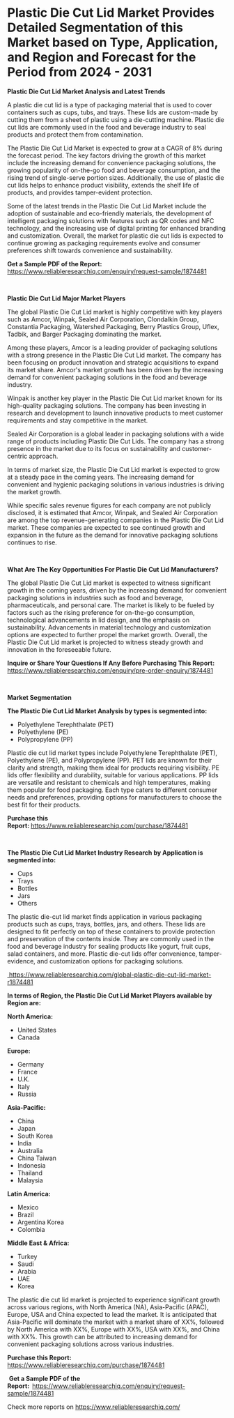 <p><h1>Plastic Die Cut Lid Market Provides Detailed Segmentation of this Market based on Type, Application, and Region and Forecast for the Period from 2024 - 2031</h1></p><p><strong>Plastic Die Cut Lid Market Analysis and Latest Trends</strong></p>
<p><p>A plastic die cut lid is a type of packaging material that is used to cover containers such as cups, tubs, and trays. These lids are custom-made by cutting them from a sheet of plastic using a die-cutting machine. Plastic die cut lids are commonly used in the food and beverage industry to seal products and protect them from contamination.</p><p>The Plastic Die Cut Lid Market is expected to grow at a CAGR of 8% during the forecast period. The key factors driving the growth of this market include the increasing demand for convenience packaging solutions, the growing popularity of on-the-go food and beverage consumption, and the rising trend of single-serve portion sizes. Additionally, the use of plastic die cut lids helps to enhance product visibility, extends the shelf life of products, and provides tamper-evident protection.</p><p>Some of the latest trends in the Plastic Die Cut Lid Market include the adoption of sustainable and eco-friendly materials, the development of intelligent packaging solutions with features such as QR codes and NFC technology, and the increasing use of digital printing for enhanced branding and customization. Overall, the market for plastic die cut lids is expected to continue growing as packaging requirements evolve and consumer preferences shift towards convenience and sustainability.</p></p>
<p><strong>Get a Sample PDF of the Report:&nbsp;</strong> <a href="https://www.reliableresearchiq.com/enquiry/request-sample/1874481">https://www.reliableresearchiq.com/enquiry/request-sample/1874481</a></p>
<p>&nbsp;</p>
<p><strong>Plastic Die Cut Lid Major Market Players</strong></p>
<p><p>The global Plastic Die Cut Lid market is highly competitive with key players such as Amcor, Winpak, Sealed Air Corporation, Clondalkin Group, Constantia Packaging, Watershed Packaging, Berry Plastics Group, Uflex, Tadbik, and Barger Packaging dominating the market.</p><p>Among these players, Amcor is a leading provider of packaging solutions with a strong presence in the Plastic Die Cut Lid market. The company has been focusing on product innovation and strategic acquisitions to expand its market share. Amcor's market growth has been driven by the increasing demand for convenient packaging solutions in the food and beverage industry.</p><p>Winpak is another key player in the Plastic Die Cut Lid market known for its high-quality packaging solutions. The company has been investing in research and development to launch innovative products to meet customer requirements and stay competitive in the market.</p><p>Sealed Air Corporation is a global leader in packaging solutions with a wide range of products including Plastic Die Cut Lids. The company has a strong presence in the market due to its focus on sustainability and customer-centric approach.</p><p>In terms of market size, the Plastic Die Cut Lid market is expected to grow at a steady pace in the coming years. The increasing demand for convenient and hygienic packaging solutions in various industries is driving the market growth.</p><p>While specific sales revenue figures for each company are not publicly disclosed, it is estimated that Amcor, Winpak, and Sealed Air Corporation are among the top revenue-generating companies in the Plastic Die Cut Lid market. These companies are expected to see continued growth and expansion in the future as the demand for innovative packaging solutions continues to rise.</p></p>
<p>&nbsp;</p>
<p><strong>What Are The Key Opportunities For Plastic Die Cut Lid Manufacturers?</strong></p>
<p><p>The global Plastic Die Cut Lid market is expected to witness significant growth in the coming years, driven by the increasing demand for convenient packaging solutions in industries such as food and beverage, pharmaceuticals, and personal care. The market is likely to be fueled by factors such as the rising preference for on-the-go consumption, technological advancements in lid design, and the emphasis on sustainability. Advancements in material technology and customization options are expected to further propel the market growth. Overall, the Plastic Die Cut Lid market is projected to witness steady growth and innovation in the foreseeable future.</p></p>
<p><strong>Inquire or Share Your Questions If Any Before Purchasing This Report:</strong> <a href="https://www.reliableresearchiq.com/enquiry/pre-order-enquiry/1874481">https://www.reliableresearchiq.com/enquiry/pre-order-enquiry/1874481</a></p>
<p>&nbsp;</p>
<p><strong>Market Segmentation</strong></p>
<p><strong>The Plastic Die Cut Lid Market Analysis by types is segmented into:</strong></p>
<p><ul><li>Polyethylene Terephthalate (PET)</li><li>Polyethylene (PE)</li><li>Polypropylene (PP)</li></ul></p>
<p><p>Plastic die cut lid market types include Polyethylene Terephthalate (PET), Polyethylene (PE), and Polypropylene (PP). PET lids are known for their clarity and strength, making them ideal for products requiring visibility. PE lids offer flexibility and durability, suitable for various applications. PP lids are versatile and resistant to chemicals and high temperatures, making them popular for food packaging. Each type caters to different consumer needs and preferences, providing options for manufacturers to choose the best fit for their products.</p></p>
<p><strong>Purchase this Report:&nbsp;</strong><a href="https://www.reliableresearchiq.com/purchase/1874481">https://www.reliableresearchiq.com/purchase/1874481</a></p>
<p>&nbsp;</p>
<p><strong>The Plastic Die Cut Lid Market Industry Research by Application is segmented into:</strong></p>
<p><ul><li>Cups</li><li>Trays</li><li>Bottles</li><li>Jars</li><li>Others</li></ul></p>
<p><p>The plastic die-cut lid market finds application in various packaging products such as cups, trays, bottles, jars, and others. These lids are designed to fit perfectly on top of these containers to provide protection and preservation of the contents inside. They are commonly used in the food and beverage industry for sealing products like yogurt, fruit cups, salad containers, and more. Plastic die-cut lids offer convenience, tamper-evidence, and customization options for packaging solutions.</p></p>
<p><a href="https://www.reliableresearchiq.com/global-plastic-die-cut-lid-market-r1874481">&nbsp;https://www.reliableresearchiq.com/global-plastic-die-cut-lid-market-r1874481</a></p>
<p><strong>In terms of Region, the Plastic Die Cut Lid Market Players available by Region are:</strong></p>
<p>
    <p> <strong> North America: </strong>
        <ul>
            <li>United States</li>
            <li>Canada</li>
        </ul>
        </p> 
    <p> <strong> Europe: </strong>
        <ul>
            <li>Germany</li>
            <li>France</li>
            <li>U.K.</li>
            <li>Italy</li>
            <li>Russia</li>
        </ul>
        </p> 
    <p> <strong> Asia-Pacific: </strong>
        <ul>
            <li>China</li>
            <li>Japan</li>
            <li>South Korea</li>
            <li>India</li>
            <li>Australia</li>
            <li>China Taiwan</li>
            <li>Indonesia</li>
            <li>Thailand</li>
            <li>Malaysia</li>
        </ul>
        </p> 
    <p> <strong> Latin America: </strong>
        <ul>
            <li>Mexico</li>
            <li>Brazil</li>
            <li>Argentina Korea</li>
            <li>Colombia</li>
        </ul>
        </p> 
    <p> <strong> Middle East & Africa: </strong>
        <ul>
            <li>Turkey</li>
            <li>Saudi</li>
            <li>Arabia</li>
            <li>UAE</li>
            <li>Korea</li>
        </ul>
    </p>
    </p>
<p><p>The plastic die cut lid market is projected to experience significant growth across various regions, with North America (NA), Asia-Pacific (APAC), Europe, USA and China expected to lead the market. It is anticipated that Asia-Pacific will dominate the market with a market share of XX%, followed by North America with XX%, Europe with XX%, USA with XX%, and China with XX%. This growth can be attributed to increasing demand for convenient packaging solutions across various industries.</p></p>
<p><strong>Purchase this Report: </strong><a href="https://www.reliableresearchiq.com/purchase/1874481">https://www.reliableresearchiq.com/purchase/1874481</a></p>
<p>&nbsp;<strong>Get a Sample PDF of the Report:&nbsp;&nbsp;</strong><a href="https://www.reliableresearchiq.com/enquiry/request-sample/1874481">https://www.reliableresearchiq.com/enquiry/request-sample/1874481</a></p>
<p><strong></strong></p>
<p>Check more reports on <a href="https://www.reliableresearchiq.com/">https://www.reliableresearchiq.com/</a></p>